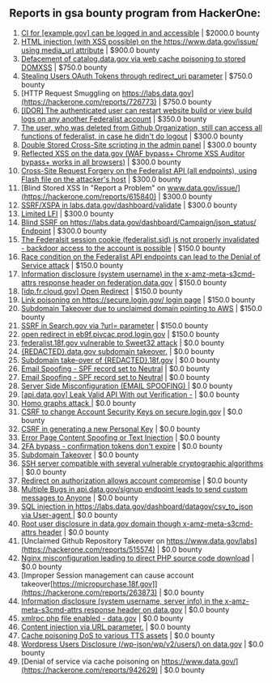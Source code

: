 ## Reports in gsa bounty program from HackerOne:
1. [CI for [example.gov] can be logged in and accessible](https://hackerone.com/reports/311289) | $2000.0 bounty
2. [HTML injection (with XSS possible) on the https://www.data.gov/issue/ using media_url attribute](https://hackerone.com/reports/263226) | $900.0 bounty
3. [Defacement of catalog.data.gov via web cache poisoning to stored DOMXSS](https://hackerone.com/reports/303730) | $750.0 bounty
4. [Stealing Users OAuth Tokens through redirect_uri parameter](https://hackerone.com/reports/665651) | $750.0 bounty
5. [HTTP Request Smuggling on https://labs.data.gov](https://hackerone.com/reports/726773) | $750.0 bounty
6. [[IDOR] The authenticated user can restart website build or view build logs on any another Federalist account](https://hackerone.com/reports/245872) | $350.0 bounty
7. [The user, who was deleted from Github Organization, still can access all functions of federalist, in case he didn't do logout](https://hackerone.com/reports/245833) | $300.0 bounty
8. [Double Stored Cross-Site scripting in the admin panel](https://hackerone.com/reports/245172) | $300.0 bounty
9. [Reflected XSS on the data.gov (WAF bypass+ Chrome XSS Auditor bypass+ works in all browsers)](https://hackerone.com/reports/265528) | $300.0 bounty
10. [Cross-Site Request Forgery on the Federalist API (all endpoints), using Flash file on the attacker's host](https://hackerone.com/reports/263662) | $300.0 bounty
11. [Blind Stored XSS In  "Report a Problem" on www.data.gov/issue/](https://hackerone.com/reports/615840) | $300.0 bounty
12. [SSRF/XSPA in labs.data.gov/dashboard/validate](https://hackerone.com/reports/272095) | $300.0 bounty
13. [Limited LFI](https://hackerone.com/reports/895972) | $300.0 bounty
14. [Blind SSRF on https://labs.data.gov/dashboard/Campaign/json_status/ Endpoint](https://hackerone.com/reports/895696) | $300.0 bounty
15. [The Federalsit session cookie (federalist.sid) is not properly invalidated - backdoor access to the account is possible](https://hackerone.com/reports/250688) | $150.0 bounty
16. [Race condition on the Federalist API endpoints can lead to the Denial of Service attack](https://hackerone.com/reports/249319) | $150.0 bounty
17. [Information disclosure (system username) in the x-amz-meta-s3cmd-attrs response header on federation.data.gov](https://hackerone.com/reports/262649) | $150.0 bounty
18. [[idp.fr.cloud.gov] Open Redirect](https://hackerone.com/reports/387007) | $150.0 bounty
19. [Link poisoning on https://secure.login.gov/ login page](https://hackerone.com/reports/299835) | $150.0 bounty
20. [Subdomain Takeover due to unclaimed domain pointing to AWS](https://hackerone.com/reports/317005) | $150.0 bounty
21. [SSRF in Search.gov via ?url= parameter](https://hackerone.com/reports/514224) | $150.0 bounty
22. [open redirect in eb9f.pivcac.prod.login.gov](https://hackerone.com/reports/798742) | $150.0 bounty
23. [federalist.18f.gov vulnerable to Sweet32 attack](https://hackerone.com/reports/263553) | $0.0 bounty
24. [{REDACTED}.data.gov subdomain takeover.](https://hackerone.com/reports/263902) | $0.0 bounty
25. [Subdomain take-over of {REDACTED}.18f.gov](https://hackerone.com/reports/263542) | $0.0 bounty
26. [Email Spoofing - SPF record set to Neutral](https://hackerone.com/reports/263733) | $0.0 bounty
27. [Email Spoofing - SPF record set to Neutral](https://hackerone.com/reports/263736) | $0.0 bounty
28. [Server Side Misconfiguration (EMAIL SPOOFING) ](https://hackerone.com/reports/263508) | $0.0 bounty
29. [[api.data.gov] Leak Valid API With out Verification -](https://hackerone.com/reports/266449) | $0.0 bounty
30. [Homo graphs attack ](https://hackerone.com/reports/268679) | $0.0 bounty
31. [CSRF to change Account Security Keys on secure.login.gov](https://hackerone.com/reports/263498) | $0.0 bounty
32. [CSRF in generating a new Personal Key](https://hackerone.com/reports/263512) | $0.0 bounty
33. [Error Page Content Spoofing or Text Injection](https://hackerone.com/reports/263866) | $0.0 bounty
34. [2FA bypass - confirmation tokens don't expire](https://hackerone.com/reports/264090) | $0.0 bounty
35. [Subdomain Takeover](https://hackerone.com/reports/289051) | $0.0 bounty
36. [SSH server compatible with several vulnerable cryptographic algorithms](https://hackerone.com/reports/318068) | $0.0 bounty
37. [Redirect on authorization allows account compromise](https://hackerone.com/reports/384289) | $0.0 bounty
38. [Multiple Bugs in api.data.gov/signup endpoint leads to send custom messages to Anyone](https://hackerone.com/reports/360171) | $0.0 bounty
39. [SQL injection in https://labs.data.gov/dashboard/datagov/csv_to_json via User-agent ](https://hackerone.com/reports/297478) | $0.0 bounty
40. [Root user disclosure in data.gov domain though x-amz-meta-s3cmd-attrs header](https://hackerone.com/reports/374907) | $0.0 bounty
41. [Unclaimed Github Repository Takeover on https://www.data.gov/labs](https://hackerone.com/reports/515574) | $0.0 bounty
42. [Nginx misconfiguration leading to direct PHP source code download](https://hackerone.com/reports/268382) | $0.0 bounty
43. [Improper Session management can cause account takeover[https://micropurchase.18f.gov]](https://hackerone.com/reports/263873) | $0.0 bounty
44. [Information disclosure (system username, server info) in the x-amz-meta-s3cmd-attrs response header on data.gov](https://hackerone.com/reports/667032) | $0.0 bounty
45. [xmlrpc.php file enabled - data.gov](https://hackerone.com/reports/673384) | $0.0 bounty
46. [Content injection via URL parameter.](https://hackerone.com/reports/263913) | $0.0 bounty
47. [Cache poisoning DoS to various TTS assets](https://hackerone.com/reports/728664) | $0.0 bounty
48. [Wordpress Users Disclosure (/wp-json/wp/v2/users/) on data.gov](https://hackerone.com/reports/942481) | $0.0 bounty
49. [Denial of service via cache poisoning on https://www.data.gov/](https://hackerone.com/reports/942629) | $0.0 bounty